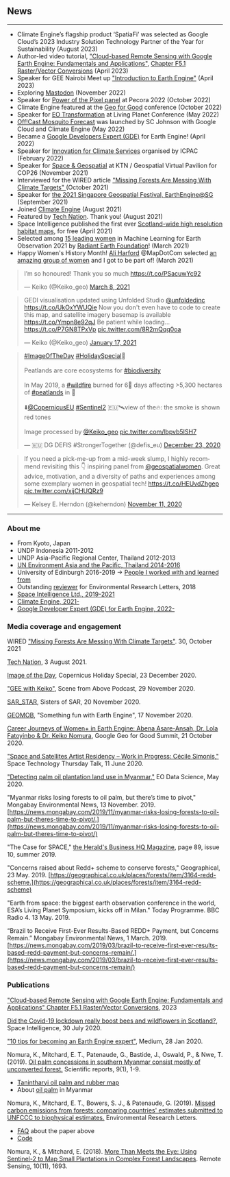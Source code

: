 <!-- Global site tag (gtag.js) - Google Analytics -->
<script async src="https://www.googletagmanager.com/gtag/js?id=UA-151917115-1"></script>
<script>
  window.dataLayer = window.dataLayer || [];
  function gtag(){dataLayer.push(arguments);}
  gtag('js', new Date());

  gtag('config', 'UA-151917115-1');
</script>

<script src="https://unpkg.com/cursor-effects@latest/dist/browser.js"></script>

<script type="module">
import cursoreffects from 'https://unpkg.com/cursor-effects@latest/dist/esm.js';

new cursoreffects.rainbowCursor({ element: document.querySelector("#rainbow") })
</script>


## News
---
- Climate Engine’s flagship product ‘SpatiaFi’ was selected as Google Cloud’s 2023 Industry Solution Technology Partner of the Year for Sustainability (August 2023)
- Author-led video tutorial, ["Cloud-based Remote Sensing with Google Earth Engine: Fundamentals and Applications"](https://www.eefabook.org/videos.html), [Chapter F5.1 Raster/Vector Conversions](https://youtu.be/sKvLNjFAriE?si=zNNwXdhKhqpvritZ) (April 2023)
- Speaker for GEE Nairobi Meet up ["Introduction to Earth Engine"](https://www.linkedin.com/feed/update/urn:li:activity:7047840035894640640/) (April 2023)
- Exploring <a rel="me" href="https://fediscience.org/@Keiko_geo">Mastodon</a> (November 2022)
- Speaker for [Power of the Pixel panel](https://twitter.com/LadiesOfLandsat/status/1584694502060457985?s=20&t=kj9DOaN9CgqLGzPEEZjKug) at Pecora 2022 (October 2022)
- Climate Engine featured at the [Geo for Good](https://youtube.com/clip/Ugkxqo7sUOz_7ypDgKLVSezE0MNG6z0x3SbQ) conference (October 2022) 
- Speaker for [EO Transformation](https://www.linkedin.com/posts/keiko-nomura-phd-0231891_women-in-geospatial-on-twitter-activity-6934962573511471104-SIbX?utm_source=share&utm_medium=member_desktop) at Living Planet Conference (May 2022)
- [Off!Cast Mosquito Forecast](https://off.com/en/mosquitoforecast) was launched by SC Johnson with Google Cloud and Climate Engine (May 2022)
- Became a [Google Developers Expert (GDE)](https://g.dev/keiko) for Earth Engine! (April 2022)
- Speaker for [Innovation for Climate Services](https://www.linkedin.com/posts/igad-climate-prediction-and-aplication-center-icpac-_innovation-climate-innovation-activity-6899930679342100480-iHOe?utm_source=linkedin_share&utm_medium=member_desktop_web) organised by ICPAC (February 2022)
- Speaker for [Space & Geospatial](https://twitter.com/sparkgeo/status/1456680207272738816) at KTN / Geospatial Virtual Pavilion for COP26 (November 2021)
- Interviewed for the WIRED article ["Missing Forests Are Messing With Climate Targets" ](https://www.wired.co.uk/article/forest-counting-climate-change?utm_medium=social&utm_source=twitter&utm_social-type=owned&utm_brand=wired&mbid=social_twitter) (October 2021)
- Speaker for [the 2021 Singapore Geospatial Festival, EarthEngine@SG](http://sc.isprs.org/links/earthenginesg.html) (September 2021)
- Joined [Climate Engine](https://www.climateengine.com) (August 2021)
- Featured by [Tech Nation](https://www.linkedin.com/posts/olimonks_this-gave-me-more-confidence-in-what-i-can-activity-6828287333431824384-wQbn). Thank you! (August 2021)
- Space Intelligence published the first ever [Scotland-wide high resolution habitat maps](https://www.space-intelligence.com/2021/04/01/weve-just-published-the-first-ever-scotland-wide-high-resolution-habitat-maps-for-free/), for free (April 2021)
- Selected among [15 leading women](https://medium.com/radiant-earth-insights/15-leading-women-in-ml4eo-86ce9f660626) in Machine Learning for Earth Observation 2021 by [Radiant Earth Foundation](https://www.radiant.earth/)! (March 2021)  
- Happy Women's History Month! [Ali Harford](https://twitter.com/aliharford) @MapDotCom selected [an amazing group of women](https://www.maps.com/blogs/journeys/five-women-geospatial-industry) and I got to be part of! (March 2021)

<blockquote class="twitter-tweet"><p lang="en" dir="ltr">I’m so honoured! Thank you so much <a href="https://t.co/PSacuwYc92">https://t.co/PSacuwYc92</a></p>&mdash; Keiko (@Keiko_geo) <a href="https://twitter.com/Keiko_geo/status/1368983507926650884?ref_src=twsrc%5Etfw">March 8, 2021</a></blockquote> <script async src="https://platform.twitter.com/widgets.js" charset="utf-8"></script>

<blockquote class="twitter-tweet"><p lang="en" dir="ltr">GEDI visualisation updated using Unfolded Studio <a href="https://twitter.com/unfoldedinc?ref_src=twsrc%5Etfw">@unfoldedinc</a> <a href="https://t.co/UkOxYWUQie">https://t.co/UkOxYWUQie</a> Now you don&#39;t even have to code to create this map, and satellite imagery basemap is available <a href="https://t.co/Ympn8e92qJ">https://t.co/Ympn8e92qJ</a> Be patient while loading... <a href="https://t.co/P7GN8TPxVp">https://t.co/P7GN8TPxVp</a> <a href="https://t.co/8R2mQqq0oa">pic.twitter.com/8R2mQqq0oa</a></p>&mdash; Keiko (@Keiko_geo) <a href="https://twitter.com/Keiko_geo/status/1350838669540806657?ref_src=twsrc%5Etfw">January 17, 2021</a></blockquote> <script async src="https://platform.twitter.com/widgets.js" charset="utf-8"></script>

<blockquote class="twitter-tweet"><p lang="en" dir="ltr"><a href="https://twitter.com/hashtag/ImageOfTheDay?src=hash&amp;ref_src=twsrc%5Etfw">#ImageOfTheDay</a> <a href="https://twitter.com/hashtag/HolidaySpecial?src=hash&amp;ref_src=twsrc%5Etfw">#HolidaySpecial</a>🎄<br><br>Peatlands are core ecosystems for <a href="https://twitter.com/hashtag/biodiversity?src=hash&amp;ref_src=twsrc%5Etfw">#biodiversity</a> <br><br>In May 2019, a <a href="https://twitter.com/hashtag/wildfire?src=hash&amp;ref_src=twsrc%5Etfw">#wildfire</a> burned for 6⃣ days affecting &gt;5,300 hectares of <a href="https://twitter.com/hashtag/peatlands?src=hash&amp;ref_src=twsrc%5Etfw">#peatlands</a> in 🏴󠁧󠁢󠁳󠁣󠁴󠁿<br><br>⬇️<a href="https://twitter.com/CopernicusEU?ref_src=twsrc%5Etfw">@CopernicusEU</a> <a href="https://twitter.com/hashtag/Sentinel2?src=hash&amp;ref_src=twsrc%5Etfw">#Sentinel2</a> 🇪🇺🛰️view of the🔥: the smoke is shown red tones<br><br>Image processed by <a href="https://twitter.com/Keiko_geo?ref_src=twsrc%5Etfw">@Keiko_geo</a> <a href="https://t.co/lbpvb5ISH7">pic.twitter.com/lbpvb5ISH7</a></p>&mdash; 🇪🇺 DG DEFIS #StrongerTogether (@defis_eu) <a href="https://twitter.com/defis_eu/status/1341669925895729152?ref_src=twsrc%5Etfw">December 23, 2020</a></blockquote> <script async src="https://platform.twitter.com/widgets.js" charset="utf-8"></script>

<blockquote class="twitter-tweet"><p lang="en" dir="ltr">If you need a pick-me-up from a mid-week slump, I highly recommend revisiting this 👇 inspiring panel from <a href="https://twitter.com/geospatialwomen?ref_src=twsrc%5Etfw">@geospatialwomen</a>. Great advice, motivation, and a diversity of paths and experiences among some exemplary women in geospatial tech! <a href="https://t.co/HEUvdZhgep">https://t.co/HEUvdZhgep</a> <a href="https://t.co/xijCHUQRz9">pic.twitter.com/xijCHUQRz9</a></p>&mdash; Kelsey E. Herndon (@keherndon) <a href="https://twitter.com/keherndon/status/1326554791762255875?ref_src=twsrc%5Etfw">November 11, 2020</a></blockquote> <script async src="https://platform.twitter.com/widgets.js" charset="utf-8"></script>

---

### About me
- From Kyoto, Japan
- UNDP Indonesia 2011-2012
- UNDP Asia-Pacific Regional Center, Thailand 2012-2013
- <a href="https://www.un-redd.org/single-post/2016/08/30/Breaking-stereotypes-of-REDD-finance-or-%E2%80%98Where-is-the-money%E2%80%99" blank="_blank">UN Environment Asia and the Pacific, Thailand 2014-2016</a>
- University of Edinburgh 2016-2019 -> [People I worked with and learned from](uoe.md)
- Outstanding [reviewer](https://publishingsupport.iopscience.iop.org/questions/environmental-research-letters-2018-reviewer-awards/) for Environmental Research Letters, 2018
- <a href="https://www.space-intelligence.com/" blank="_blank">Space Intelligence Ltd., 2019-2021</a>
- <a href="https://www.climateengine.com/" blank="_blank">Climate Engine, 2021-</a>
- <a href='https://developers.google.com/community/experts/directory'>Google Developer Expert (GDE) for Earth Engine, 2022-</a>

### Media coverage and engagement
WIRED ["Missing Forests Are Messing With Climate Targets"](https://www.wired.co.uk/article/forest-counting-climate-change?utm_medium=social&utm_source=twitter&utm_social-type=owned&utm_brand=wired&mbid=social_twitter). 30, October 2021

[Tech Nation](https://www.linkedin.com/posts/olimonks_this-gave-me-more-confidence-in-what-i-can-activity-6828287333431824384-wQbn), 3 August 2021. 

[Image of the Day](https://twitter.com/defis_eu/status/1341669925895729152), Copernicus Holiday Special, 23 December 2020.

["GEE with Keiko"](https://scenefromabove.podbean.com/e/s8e6-gee-with-keiko/), Scene from Above Podcast, 29 November 2020.

[SAR_STAR](https://twitter.com/SistersofSAR/status/1329717881769242629), Sisters of SAR, 20 November 2020.

[GEOMOB](https://www.youtube.com/watch?v=KvVFUVoH298&list=PL0O40c1c5Xt0SXzuRoDloW0MgA8Zxm65M&index=5), "Something fun with Earth Engine", 17 November 2020.

[Career Journeys of Women+ in Earth Engine: Abena Asare-Ansah, Dr. Lola Fatoyinbo & Dr. Keiko Nomura](https://www.youtube.com/watch?v=Tq75sLKkVyQ), Google Geo for Good Summit, 21 October 2020.

["Space and Satellites Artist Residency – Work in Progress: Cécile Simonis,"](https://www.designinformatics.org/event/space-and-satellites-artist-residency-work-in-progress-cecile-simonis/) Space Technology Thursday Talk, 11 June 2020.

["Detecting palm oil plantation land use in Myanmar,"](https://eodatascience.com/Newsroom/Detecting-palm-oil-plantation-land-use-in-Myanmar) EO Data Science, May 2020.

"Myanmar risks losing forests to oil palm, but there’s time to pivot," Mongabay Environmental News, 13 November. 2019. [https://news.mongabay.com/2019/11/myanmar-risks-losing-forests-to-oil-palm-but-theres-time-to-pivot/.](https://news.mongabay.com/2019/11/myanmar-risks-losing-forests-to-oil-palm-but-theres-time-to-pivot/)

"The Case for SPACE," [the Herald's Business HQ Magazine](https://edition.pagesuite-professional.co.uk/html5/reader/production/default.aspx?pubname=&edid=deb00c07-8192-46cc-91b8-070de88f594b), page 89, issue 10, summer 2019. 

"Concerns raised about Redd+ scheme to conserve forests," Geographical, 23 May. 2019. [https://geographical.co.uk/places/forests/item/3164-redd-scheme.](https://geographical.co.uk/places/forests/item/3164-redd-scheme)

"Earth from space: the biggest earth observation conference in the world, ESA’s Living Planet Symposium, kicks off in Milan." Today Programme. BBC Radio 4. 13 May. 2019.

“Brazil to Receive First-Ever Results-Based REDD+ Payment, but Concerns Remain.” Mongabay Environmental News, 1 March. 2019. [https://news.mongabay.com/2019/03/brazil-to-receive-first-ever-results-based-redd-payment-but-concerns-remain/.](https://news.mongabay.com/2019/03/brazil-to-receive-first-ever-results-based-redd-payment-but-concerns-remain/)

### Publications
["Cloud-based Remote Sensing with Google Earth Engine: Fundamentals and Applications" Chapter F5.1 Raster/Vector Conversions](https://www.eefabook.org/), 2023

[Did the Covid-19 lockdown really boost bees and wildflowers in Scotland?](https://www.space-intelligence.com/2020/07/30/did-the-covid-19-lockdown-really-boost-bees-and-wildflowers-in-scotland/), Space Intelligence, 30 July 2020.

["10 tips for becoming an Earth Engine expert"](https://medium.com/google-earth/10-tips-for-becoming-an-earth-engine-expert-b11aad9e598b), Medium, 28 Jan 2020.

Nomura, K., Mitchard, E. T., Patenaude, G., Bastide, J., Oswald, P., & Nwe, T. (2019). [Oil palm concessions in southern Myanmar consist mostly of unconverted forest.](https://www.nature.com/articles/s41598-019-48443-3) Scientific reports, 9(1), 1-9.
 - [Tanintharyi oil palm and rubber map](https://nkeikon.users.earthengine.app/view/tanintharyi-oil-palm-and-rubber-map)
 - About [oil palm](op.md) in Myanmar

Nomura, K., Mitchard, E. T., Bowers, S. J., & Patenaude, G. (2019). [Missed carbon emissions from forests: comparing countries' estimates submitted to UNFCCC to biophysical estimates.](https://iopscience.iop.org/article/10.1088/1748-9326/aafc6b) Environmental Research Letters.
 - [FAQ](frel.md) about the paper above
 - [Code](https://bitbucket.org/nkeikon/erl/)

Nomura, K., & Mitchard, E. (2018). [More Than Meets the Eye: Using Sentinel-2 to Map Small Plantations in Complex Forest Landscapes](https://www.mdpi.com/2072-4292/10/11/1693). Remote Sensing, 10(11), 1693.
